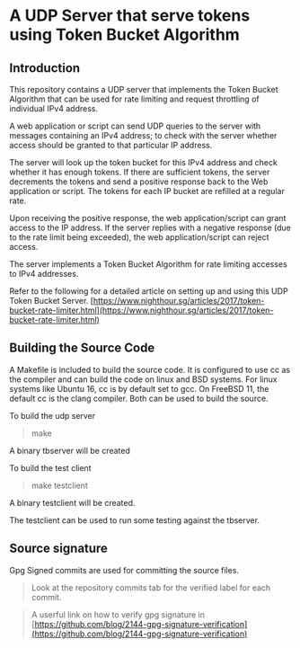 # A UDP Server that serve tokens using Token Bucket Algorithm

## Introduction

This repository contains a UDP server that implements the Token Bucket Algorithm that can be used for rate limiting and request throttling of individual IPv4 address. 

A web application or script can send UDP queries to the server with messages containing an IPv4 address; to check with the server whether access should be granted to that particular IP address. 

The server will look up the token bucket for this IPv4 address and check whether it has enough tokens. If there are sufficient tokens, the server decrements the tokens and send a positive response back to the Web application or script. The tokens for each IP bucket are refilled at a regular rate. 

Upon receiving the positive response, the web application/script can grant access to the IP address. If the server replies with a negative response (due to the rate limit being exceeded), the web application/script can reject access. 

The server implements a Token Bucket Algorithm for rate limiting accesses to IPv4 addresses. 


Refer to the following for a detailed article on setting up and using this UDP Token Bucket Server. 
[https://www.nighthour.sg/articles/2017/token-bucket-rate-limiter.html](https://www.nighthour.sg/articles/2017/token-bucket-rate-limiter.html)

## Building the Source Code

A Makefile is included to build the source code. It is configured to use cc as the compiler and can build the code on linux and BSD systems. For linux systems like Ubuntu 16, cc is by default set to gcc. On FreeBSD 11, the default cc is the clang compiler. Both can be used to build the source. 

To build the udp server

>make

A binary tbserver will be created

To build the test client

>make testclient

A binary testclient will be created. 

The testclient can be used to run some testing against the tbserver. 


## Source signature
Gpg Signed commits are used for committing the source files. 

> Look at the repository commits tab for the verified label for each commit. 

> A userful link on how to verify gpg signature in [https://github.com/blog/2144-gpg-signature-verification](https://github.com/blog/2144-gpg-signature-verification)


